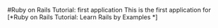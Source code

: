 #Ruby on Rails Tutorial: first application
This is the first application for
[*Ruby on Rails Tutorial: Learn Rails by Examples *]
